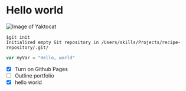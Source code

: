 # Hello world
![Image of Yaktocat](https://octodex.github.com/images/yaktocat.png)

```
$git init
Initialized empty Git repository in /Users/skills/Projects/recipe-repository/.git/
```
``` javascript
var myVar = "Hello, world"
```
- [x] Turn on Github Pages
- [ ] Outline portfolio
- [x] hello world
